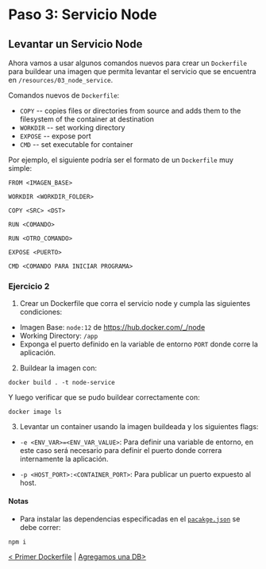 # Paso 3: Servicio Node

## Levantar un Servicio Node

Ahora vamos a usar algunos comandos nuevos para crear un `Dockerfile` para buildear una imagen que permita levantar el servicio que se encuentra en `/resources/03_node_service`.

Comandos nuevos de `Dockerfile`:

- `COPY` -- copies files or directories from source and adds them to the filesystem of the container at destination
- `WORKDIR` -- set working directory
- `EXPOSE` -- expose port
- `CMD` -- set executable for container

Por ejemplo, el siguiente podría ser el formato de un `Dockerfile` muy simple:

```
FROM <IMAGEN_BASE>

WORKDIR <WORKDIR_FOLDER>

COPY <SRC> <DST>

RUN <COMANDO>

RUN <OTRO_COMANDO>

EXPOSE <PUERTO>

CMD <COMANDO PARA INICIAR PROGRAMA>
```

### Ejercicio 2

1. Crear un Dockerfile que corra el servicio node y cumpla las siguientes condiciones:

- Imagen Base: `node:12` de https://hub.docker.com/_/node
- Working Directory: `/app`
- Exponga el puerto definido en la variable de entorno `PORT` donde corre la aplicación.

2. Buildear la imagen con:

```
docker build . -t node-service
```

Y luego verificar que se pudo buildear correctamente con:

```
docker image ls
```

3. Levantar un container usando la imagen buildeada y los siguientes flags:

- `-e <ENV_VAR>=<ENV_VAR_VALUE>`: Para definir una variable de entorno, en este caso será necesario para definir el puerto donde correra internamente la aplicación.

- `-p <HOST_PORT>:<CONTAINER_PORT>`: Para publicar un puerto expuesto al host.

#### Notas

- Para instalar las dependencias especificadas en el [`pacakge.json`](/resources/node_service/package.json) se debe correr:

```
npm i
```

[< Primer Dockerfile](02_first_dockerfile.md) | [ Agregamos una DB>](04_database.md)